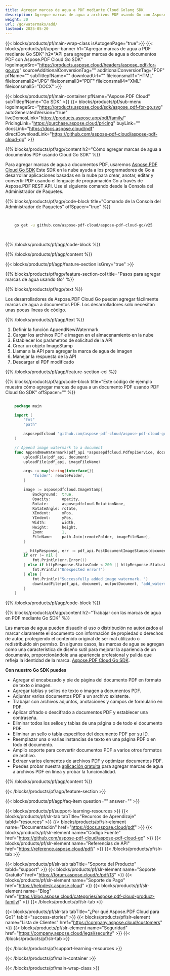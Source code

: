```yaml
---
title: Agregar marcas de agua a PDF mediante Cloud Golang SDK
description: Agregue marcas de agua a archivos PDF usando Go con Aspose.PDF Cloud SDK. Soporte para marcas de texto e imagen.
weight: 30
url: /go/watermaks/add/
lastmod: 2025-05-20
---
```


{{< blocks/products/pf/main-wrap-class isAutogenPage="true">}}
{{< blocks/products/pf/upper-banner h1="Agregar marcas de agua a PDF mediante Go SDK" h2="API para agregar marcas de agua a documentos PDF con Aspose.PDF Cloud Go SDK" logoImageSrc="https://products.aspose.cloud/headers/aspose_pdf-for-go.svg" sourceAdditionalConversionTag="" additionalConversionTag="PDF" pfName="" subTitlepfName="" downloadUrl="" fileiconsmall1="HTML" fileiconsmall2="JPG" fileiconsmall3="PDF" fileiconsmall4="XML" fileiconsmall5="DOCX" >}}

{{< blocks/products/pf/main-container pfName="Aspose.PDF Cloud" subTitlepfName="Go SDK" >}}
{{< blocks/products/pf/sub-menu logoImageSrc="https://products.aspose.cloud/sdk/aspose_pdf-for-go.svg"
autoGeneratedVersion="true"
liveDemosLink="https://products.aspose.app/pdf/family/" PricingLink="https://purchase.aspose.cloud/pricing" buyLink="" docsLink="https://docs.aspose.cloud/pdf"  directDownloadLink="https://github.com/aspose-pdf-cloud/aspose-pdf-cloud-go" >}}

{{% blocks/products/pf/agp/content h2="Cómo agregar marcas de agua a documentos PDF usando Cloud Go SDK" %}}

Para agregar marcas de agua a documentos PDF, usaremos
[Aspose.PDF Cloud Go SDK](https://products.aspose.cloud/pdf/go/)
Este SDK en la nube ayuda a los programadores de Go a desarrollar aplicaciones basadas en la nube para crear, anotar, editar y convertir PDF usando el lenguaje de programación Go a través de Aspose.PDF REST API. Use el siguiente comando desde la Consola del Administrador de Paquetes.

{{% blocks/products/pf/agp/code-block title="Comando de la Consola del Administrador de Paquetes" offSpacer="true" %}}

```bash

     
    go get -u github.com/aspose-pdf-cloud/aspose-pdf-cloud-go/v25
     
     
```

{{% /blocks/products/pf/agp/code-block %}}

{{% /blocks/products/pf/agp/content %}}

{{< blocks/products/pf/agp/feature-section isGrey="true" >}}

{{% blocks/products/pf/agp/feature-section-col title="Pasos para agregar marcas de agua usando Go" %}}

{{% blocks/products/pf/agp/text %}}

Los desarrolladores de Aspose.PDF Cloud Go pueden agregar fácilmente marcas de agua a documentos PDF. Los desarrolladores solo necesitan unas pocas líneas de código.

{{% /blocks/products/pf/agp/text %}}

1. Definir la función AppendNewWatermark
1. Cargar los archivos PDF e imagen en el almacenamiento en la nube
1. Establecer los parámetros de solicitud de la API
1. Crear un objeto ImageStamp
1. Llamar a la API para agregar la marca de agua de imagen
1. Manejar la respuesta de la API
1. Descargar el PDF modificado

{{% /blocks/products/pf/agp/feature-section-col %}}

{{% blocks/products/pf/agp/code-block title="Este código de ejemplo muestra cómo agregar marcas de agua a un documento PDF usando PDF Cloud Go SDK" offSpacer="" %}}

```go

	package main

	import (
		"fmt"
		"path"

		asposepdfcloud "github.com/aspose-pdf-cloud/aspose-pdf-cloud-go/v25"
	)

	// Append image watermark to a document
	func AppendNewWatermark(pdf_api *asposepdfcloud.PdfApiService, document string, imageFileName string, opacity float64, rotate float64, xPos float64, yPos float64, width float64, height float64, outputDocument string, remoteFolder string) {
		uploadFile(pdf_api, document)
		uploadFile(pdf_api, imageFileName)

		args := map[string]interface{}{
			"folder": remoteFolder,
		}

		image := asposepdfcloud.ImageStamp{
			Background:  true,
			Opacity:     opacity,
			Rotate:      asposepdfcloud.RotationNone,
			RotateAngle: rotate,
			XIndent:     xPos,
			YIndent:     yPos,
			Width:       width,
			Height:      height,
			Zoom:        1,
			FileName:    path.Join(remoteFolder, imageFileName),
		}

		_, httpResponse, err := pdf_api.PostDocumentImageStamps(document, []asposepdfcloud.ImageStamp{image}, args)
		if err != nil {
			fmt.Println(err.Error())
		} else if httpResponse.StatusCode < 200 || httpResponse.StatusCode > 299 {
			fmt.Println("Unexpected error!")
		} else {
			fmt.Println("Successfully added image watermark. ")
			downloadFile(pdf_api, document, outputDocument, "add_watermark_")
		}
	}
```

{{% /blocks/products/pf/agp/code-block %}}

{{% blocks/products/pf/agp/content h2="Trabajar con las marcas de agua en PDF mediante Go SDK" %}}

Las marcas de agua pueden disuadir el uso o distribución no autorizados al marcar claramente el documento con información de propiedad o derechos de autor, protegiendo el contenido original de ser mal utilizado o redistribuido sin permiso. En algunos casos, las marcas de agua se agregan como una característica de diseño sutil para mejorar la apariencia de un documento, proporcionándole una apariencia profesional y pulida que refleja la identidad de la marca. [Aspose.PDF Cloud Go SDK](https://products.aspose.cloud/pdf/go/).

**Con nuestro Go SDK puedes**

+ Agregar el encabezado y pie de página del documento PDF en formato de texto o imagen.
+ Agregar tablas y sellos de texto o imagen a documentos PDF.
+ Adjuntar varios documentos PDF a un archivo existente.
+ Trabajar con archivos adjuntos, anotaciones y campos de formulario en PDF.
+ Aplicar cifrado o descifrado a documentos PDF y establecer una contraseña.
+ Eliminar todos los sellos y tablas de una página o de todo el documento PDF.
+ Eliminar un sello o tabla específico del documento PDF por su ID.
+ Reemplazar una o varias instancias de texto en una página PDF o en todo el documento.
+ Amplio soporte para convertir documentos PDF a varios otros formatos de archivo.
+ Extraer varios elementos de archivos PDF y optimizar documentos PDF.
+ Puedes probar nuestra [aplicación gratuita](https://products.aspose.app/pdf/) para agregar marcas de agua a archivos PDF en línea y probar la funcionalidad.

{{% /blocks/products/pf/agp/content %}}

{{< /blocks/products/pf/agp/feature-section >}}

{{< blocks/products/pf/agp/faq-item question="" answer="" >}}

{{< blocks/products/pf/support-learning-resources >}}
{{< blocks/products/pf/slr-tab tabTitle="Recursos de Aprendizaje" tabId="resources" >}}
{{< blocks/products/pf/slr-element name="Documentación" href="https://docs.aspose.cloud/pdf" >}}
{{< blocks/products/pf/slr-element name="Código Fuente" href="https://github.com/aspose-pdf-cloud/aspose-pdf-cloud-go" >}}
{{< blocks/products/pf/slr-element name="Referencias de API" href="https://reference.aspose.cloud/pdf/" >}}
{{< /blocks/products/pf/slr-tab >}}

{{< blocks/products/pf/slr-tab tabTitle="Soporte del Producto" tabId="support" >}}
{{< blocks/products/pf/slr-element name="Soporte Gratuito" href="https://forum.aspose.cloud/c/pdf/13" >}}
{{< blocks/products/pf/slr-element name="Soporte de Pago" href="https://helpdesk.aspose.cloud" >}}
{{< blocks/products/pf/slr-element name="Blog" href="https://blog.aspose.cloud/categories/aspose.pdf-cloud-product-family/" >}}
{{< /blocks/products/pf/slr-tab >}}

{{< blocks/products/pf/slr-tab tabTitle="¿Por qué Aspose.PDF Cloud para Go?" tabId="success-stories" >}}
{{< blocks/products/pf/slr-element name="Lista de Clientes" href="https://company.aspose.cloud/customers" >}}
{{< blocks/products/pf/slr-element name="Seguridad" href="https://company.aspose.cloud/legal/security" >}}
{{< /blocks/products/pf/slr-tab >}}

{{< /blocks/products/pf/support-learning-resources >}}

{{< /blocks/products/pf/main-container >}}

{{< /blocks/products/pf/main-wrap-class >}}






